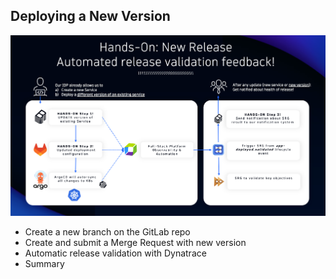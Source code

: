 ## Deploying a New Version

![New Release](../../assets/images/05_00_new_release.png)

* Create a new branch on the GitLab repo
* Create and submit a Merge Request with new version
* Automatic release validation with Dynatrace
* Summary